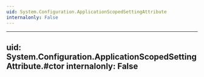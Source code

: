 ```yaml
---
uid: System.Configuration.ApplicationScopedSettingAttribute
internalonly: False
---
```


---
uid: System.Configuration.ApplicationScopedSettingAttribute.#ctor
internalonly: False
---

